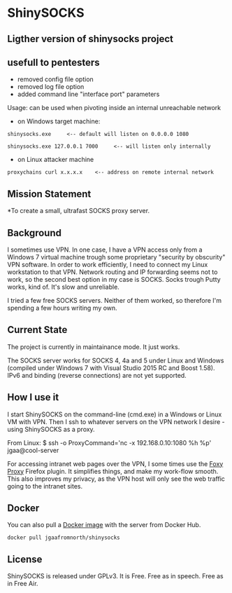 # ShinySOCKS


## Ligther version of shinysocks project
## usefull to pentesters 
- removed config file option
- removed log file option
- added command line  "interface port" parameters

Usage: can be used when pivoting inside an internal unreachable network 

* on Windows target machine:

```
shinysocks.exe     <-- default will listen on 0.0.0.0 1080

shinysocks.exe 127.0.0.1 7000     <-- will listen only internally 

```
* on Linux attacker machine

```
proxychains curl x.x.x.x    <-- address on remote internal network
```






## Mission Statement

*To create a small, ultrafast SOCKS proxy server.

## Background

I sometimes use VPN. In one case, I have a VPN access only
from a Windows 7 virtual machine trough some proprietary
"security by obscurity" VPN software. In order to work
efficiently, I need to connect my Linux workstation to that
VPN. Network routing and IP forwarding seems not to work,
so the second best option in my case is SOCKS. Socks
trough Putty works, kind of. It's slow and unreliable.

I tried a few free SOCKS servers. Neither of them worked, so
therefore I'm spending a few hours writing my own.

## Current State
The project is currently in maintainance mode. It just works.

The SOCKS server works for SOCKS 4, 4a and 5 under
Linux and Windows (compiled under Windows 7 with Visual
Studio 2015 RC and Boost 1.58). IPv6 and binding (reverse
connections) are not yet supported.

## How I use it

I start ShinySOCKS on the command-line (cmd.exe) in a Windows or Linux
VM with VPN. Then I ssh to whatever servers on the VPN network
I desire - using ShinySOCKS as a proxy.

From Linux:
 $ ssh -o ProxyCommand='nc -x 192.168.0.10:1080 %h %p' jgaa@cool-server

For accessing intranet web pages over the VPN, I some times
use the [Foxy Proxy](https://getfoxyproxy.org/) Firefox plugin.
It simplifies things, and make my work-flow smooth. This also
improves my privacy, as the VPN host will only see the web traffic
going to the intranet sites.

## Docker

You can also pull a [Docker image](https://hub.docker.com/r/jgaafromnorth/shinysocks/)
with the server from Docker Hub.

```
docker pull jgaafromnorth/shinysocks
```

## License
ShinySOCKS is released under GPLv3.
It is Free. Free as in speech. Free as in Free Air.
